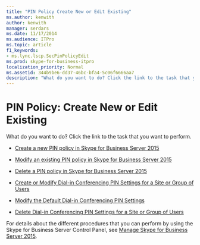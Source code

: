 ```yaml
---
title: "PIN Policy Create New or Edit Existing"
ms.author: kenwith
author: kenwith
manager: serdars
ms.date: 11/17/2014
ms.audience: ITPro
ms.topic: article
f1_keywords:
- ms.lync.lscp.SecPinPolicyEdit
ms.prod: skype-for-business-itpro
localization_priority: Normal
ms.assetid: 344b9be6-dd37-46bc-bfa4-5c06f6666aa7
description: "What do you want to do? Click the link to the task that you want to perform."
---
```


# PIN Policy: Create New or Edit Existing
 
What do you want to do? Click the link to the task that you want to perform.
  
- [Create a new PIN policy in Skype for Business Server 2015](../../../manage/authentication/create-a-new-pin-policy.md)
    
- [Modify an existing PIN policy in Skype for Business Server 2015](../../../manage/authentication/modify-an-existing-pin-policy.md)
    
- [Delete a PIN policy in Skype for Business Server 2015](../../../manage/authentication/delete-a-pin-policy.md)
    
- [Create or Modify Dial-in Conferencing PIN Settings for a Site or Group of Users](http://technet.microsoft.com/library/c29bab5c-2b93-48e0-ae0b-29564daaff9a.aspx)
    
- [Modify the Default Dial-in Conferencing PIN Settings](http://technet.microsoft.com/library/2d110e94-ad29-4755-b17f-d8c2da9b78a4.aspx)
    
- [Delete Dial-in Conferencing PIN Settings for a Site or Group of Users](http://technet.microsoft.com/library/15a9faee-d024-4c0e-b2a0-fe7e7dc00589.aspx)
    
For details about the different procedures that you can perform by using the Skype for Business Server Control Panel, see [Manage Skype for Business Server 2015](../../../manage/manage.md).

